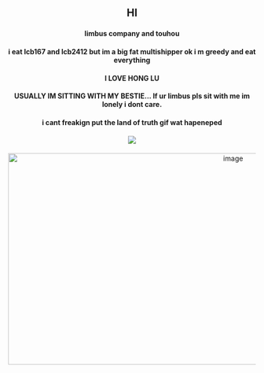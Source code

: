 ## <p align="center"> HI
#### <p align="center"> limbus company and touhou
#### <p align="center"> i eat lcb167 and lcb2412 but im a big fat multishipper ok i m greedy and eat everything
#### <p align="center"> I LOVE HONG LU
#### <p align="center"> USUALLY IM SITTING WITH MY BESTIE... If ur limbus pls sit with me im lonely i dont care.
#### <p align="center"> i cant freakign put the land of truth gif wat hapeneped
#### <p align="center"> ![](https://komarev.com/ghpvc/?username=7uyuko&color=4e4558&style=plastic&label=hong+lu+lovers)
<p align="center"> <img width="900" height="430" alt="image" src="https://github.com/user-attachments/assets/9da8df99-21aa-450d-9776-88639006eddc" />
